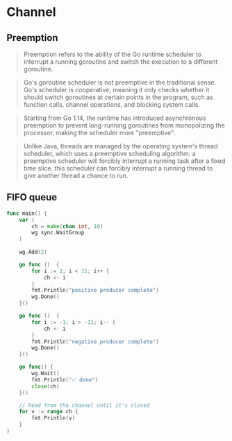 # Channel

## Preemption
> Preemption refers to the ability of the Go runtime scheduler to interrupt a running goroutine and switch the execution to a different goroutine.

> Go's goroutine scheduler is not preemptive in the traditional sense.
> Go's scheduler is cooperative, meaning it only checks whether it should switch goroutines at certain points in the program,
> such as function calls, channel operations, and blocking system calls.

> Starting from Go 1.14, the runtime has introduced asynchronous preemption to prevent long-running goroutines from monopolizing the processor, making the scheduler more "preemptive".

> Unlike Java, threads are managed by the operating system's thread scheduler, which uses a preemptive scheduling algorithm.
> a preemptive scheduler will forcibly interrupt a running task after a fixed time slice.
> this scheduler can forcibly interrupt a running thread to give another thread a chance to run.

## FIFO queue

```go
func main() {
    var (
        ch = make(chan int, 10)
        wg sync.WaitGroup
    )
    
    wg.Add(2)

    go func ()  {
        for i := 1; i < 11; i++ {
            ch <- i
        }
        fmt.Println("positive producer complete")
        wg.Done()
    }()

    go func ()  {
        for i := -1; i > -11; i-- {
            ch <- i
        }
        fmt.Println("negative producer complete")
        wg.Done()
    }()

    go func() {
        wg.Wait()
        fmt.Println("✅ done")
        close(ch)
    }()

    // Read from the channel until it's closed
    for v := range ch {
        fmt.Println(v)
    }
}
```
